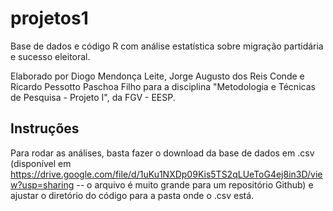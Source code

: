 # projetos1
Base de dados e código R com análise estatística sobre migração partidária e sucesso eleitoral.

Elaborado por Diogo Mendonça Leite, Jorge Augusto dos Reis Conde e Ricardo Pessotto Paschoa Filho para a disciplina "Metodologia e Técnicas de Pesquisa - Projeto I", da FGV - EESP.

## Instruções
Para rodar as análises, basta fazer o download da base de dados em .csv (disponível em https://drive.google.com/file/d/1uKu1NXDp09Kis5TS2qLUeToG4ej8in3D/view?usp=sharing -- o arquivo é muito grande para um repositório Github) e ajustar o diretório do código para a pasta onde o .csv está.
